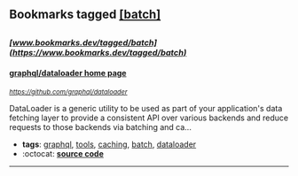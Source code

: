 ## Bookmarks tagged [[batch]](https://www.bookmarks.dev/search?q=[batch])

_<sup><sup>[www.bookmarks.dev/tagged/batch](https://www.bookmarks.dev/tagged/batch)</sup></sup>_
---
#### [graphql/dataloader home page](https://github.com/graphql/dataloader)
_<sup>https://github.com/graphql/dataloader</sup>_

DataLoader is a generic utility to be used as part of your application's data fetching layer to provide a consistent API over various backends and reduce requests to those backends via batching and ca...
* **tags**: [graphql](../tagged/graphql.md), [tools](../tagged/tools.md), [caching](../tagged/caching.md), [batch](../tagged/batch.md), [dataloader](../tagged/dataloader.md)
* :octocat: **[source code](https://github.com/graphql/dataloader)**
---
